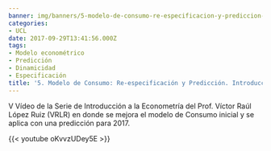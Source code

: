 ```yaml
---
banner: img/banners/5-modelo-de-consumo-re-especificacion-y-prediccion-introduccion-a-la-econometria-v-vrlr.jpg
categories:
- UCL
date: 2017-09-29T13:41:56.000Z
tags:
- Modelo econométrico
- Predicción
- Dinamicidad
- Especificación
title: '5. Modelo de Consumo: Re-especificación y Predicción. Introducción a la Econometría V (VRLR)'
---
```


V Vídeo de la Serie de Introducción a la Econometría del Prof. Víctor Raúl López Ruiz (VRLR) en donde se mejora el modelo de Consumo inicial y se aplica con una predicción para 2017.

{{< youtube oKvvzUDey5E >}}
